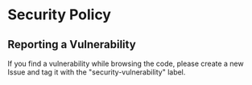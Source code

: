# Security Policy

## Reporting a Vulnerability

If you find a vulnerability while browsing the code, please create a new Issue and tag it with the "security-vulnerability" label.
